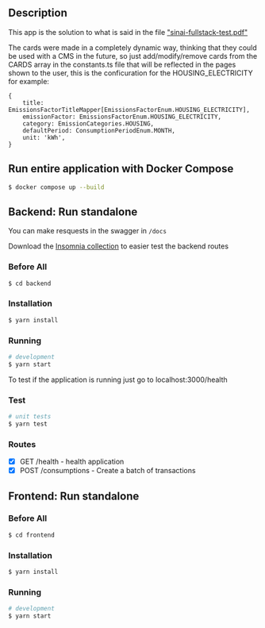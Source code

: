 ## Description

This app is the solution to what is said in the file ["sinai-fullstack-test.pdf"](sinai-fullstack-test.pdf)

The cards were made in a completely dynamic way, thinking that they could be used with a CMS in the future, so just add/modify/remove cards from the CARDS array in the constants.ts file that will be reflected in the pages shown to the user, this is the conficuration for the HOUSING_ELECTRICITY for example:

```
{
    title: EmissionsFactorTitleMapper[EmissionsFactorEnum.HOUSING_ELECTRICITY],
    emissionFactor: EmissionsFactorEnum.HOUSING_ELECTRICITY,
    category: EmissionCategories.HOUSING,
    defaultPeriod: ConsumptionPeriodEnum.MONTH,
    unit: 'kWh',
}
```

## Run entire application with Docker Compose

```bash
$ docker compose up --build
```

## Backend: Run standalone

You can make resquests in the swagger in `/docs`

Download the [Insomnia collection]("insomnia-collection.json") to easier test the backend routes

### Before All

```bash
$ cd backend
```

### Installation

```bash
$ yarn install
```

### Running

```bash
# development
$ yarn start
```

To test if the application is running just go to localhost:3000/health

### Test

```bash
# unit tests
$ yarn test
```

### Routes

- [x] GET /health - health application
- [x] POST /consumptions - Create a batch of transactions

## Frontend: Run standalone

### Before All

```bash
$ cd frontend
```

### Installation

```bash
$ yarn install
```

### Running

```bash
# development
$ yarn start
```
